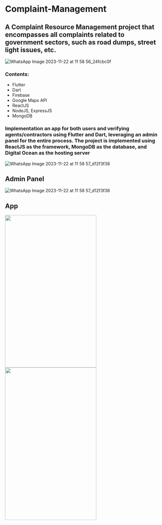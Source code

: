 # Complaint-Management
## A Complaint Resource Management project that encompasses all complaints related to government sectors, such as road dumps, street light issues, etc.

![WhatsApp Image 2023-11-22 at 11 58 56_24fcbc0f](https://github.com/agryashu23/Complaint-Management/assets/60836876/aa9c185d-1a19-4896-8fa6-c35f598bb19a)

### Contents:
- Flutter
- Dart
- Firebase
- Google Maps API
- ReactJS
- NodeJS, ExpressJS
- MongoDB
### Implementation an app for both users and verifying agents/contractors using Flutter and Dart, leveraging an admin panel for the entire process. The project is implemented using ReactJS as the framework, MongoDB as the database, and Digital Ocean as the hosting server 
  ![WhatsApp Image 2023-11-22 at 11 58 57_d12f3f36](https://github.com/agryashu23/Complaint-Management/assets/60836876/27338001-6ca2-4a3e-b860-5223d9bedd82 )
  ## Admin Panel
  ![WhatsApp Image 2023-11-22 at 11 58 57_d12f3f36](https://github.com/agryashu23/Complaint-Management/assets/60836876/3030a410-3a79-4a60-b29a-966480385603)

  ## App
  <img src="https://github.com/agryashu23/Complaint-Management/assets/60836876/8b029737-5b1d-4f80-93a3-0cc6c3babf74" width="300" height="500"> <img src="https://github.com/agryashu23/Complaint-Management/assets/60836876/7479adf4-8a6b-4772-a74f-17d781b66f29" width="300" height="500">
  
  




